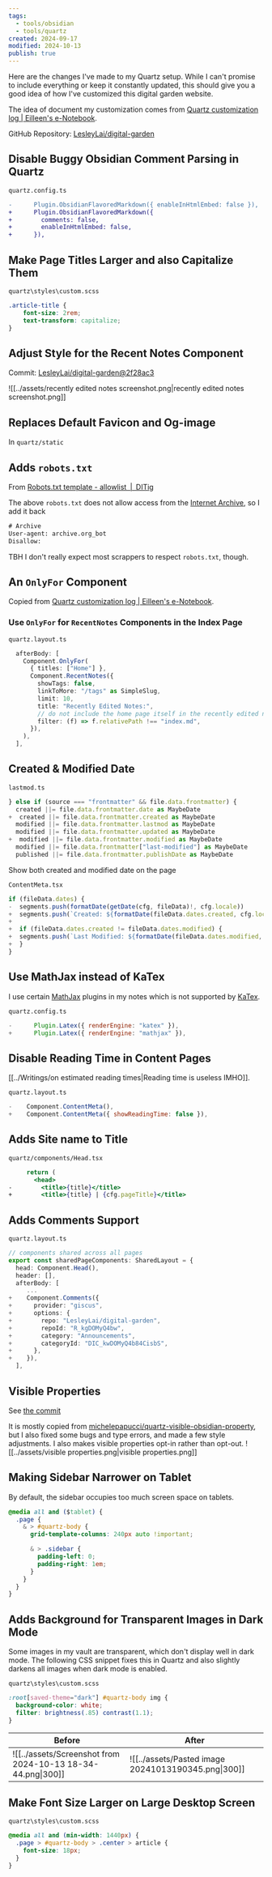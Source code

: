 ```yaml
---
tags:
  - tools/obsidian
  - tools/quartz
created: 2024-09-17
modified: 2024-10-13
publish: true
---
```

Here are the changes I've made to my Quartz setup. While I can't promise to include everything or keep it constantly updated, this should give you a good idea of how I've customized this digital garden website.

The idea of document my customization comes from [Quartz customization log | Eilleen's e-Notebook](https://quartz.eilleeenz.com/Quartz-customization-log).

GitHub Repository: [LesleyLai/digital-garden](https://github.com/LesleyLai/digital-garden)

## Disable Buggy Obsidian Comment Parsing in Quartz
`quartz.config.ts`
```diff
-      Plugin.ObsidianFlavoredMarkdown({ enableInHtmlEmbed: false }),
+      Plugin.ObsidianFlavoredMarkdown({
+        comments: false,
+        enableInHtmlEmbed: false,
+      }),
```

## Make Page Titles Larger and also Capitalize Them
`quartz\styles\custom.scss`
```css
.article-title {
    font-size: 2rem;
    text-transform: capitalize;
}
```

## Adjust Style for the Recent Notes Component
Commit: [LesleyLai/digital-garden@2f28ac3](https://github.com/LesleyLai/digital-garden/commit/2f28ac34871d730950e74c3cabb97231de8f738a)

![[../assets/recently edited notes screenshot.png|recently edited notes screenshot.png]]
## Replaces Default Favicon and Og-image
In `quartz/static`

## Adds `robots.txt`
From [Robots.txt template - allowlist | DITig](https://www.ditig.com/publications/robots-txt-template)

The above `robots.txt` does not allow access from the [Internet Archive](https://archive.org/), so I add it back
```txt
# Archive
User-agent: archive.org_bot
Disallow:
```

TBH I don't really expect most scrappers to respect `robots.txt`, though.

## An `OnlyFor` Component
Copied from [Quartz customization log | Eilleen's e-Notebook](https://quartz.eilleeenz.com/Quartz-customization-log#onlyfor-component-and-in-layout).

### Use `OnlyFor` for `RecentNotes` Components in the Index Page
`quartz.layout.ts`
```ts
  afterBody: [
    Component.OnlyFor(
      { titles: ["Home"] },
      Component.RecentNotes({
        showTags: false,
        linkToMore: "/tags" as SimpleSlug,
        limit: 10,
        title: "Recently Edited Notes:",
        // do not include the home page itself in the recently edited notes
        filter: (f) => f.relativePath !== "index.md",
      }),
    ),
  ],
```
## Created & Modified Date
`lastmod.ts`
```js
} else if (source === "frontmatter" && file.data.frontmatter) {
  created ||= file.data.frontmatter.date as MaybeDate
+  created ||= file.data.frontmatter.created as MaybeDate
  modified ||= file.data.frontmatter.lastmod as MaybeDate
  modified ||= file.data.frontmatter.updated as MaybeDate
+  modified ||= file.data.frontmatter.modified as MaybeDate
  modified ||= file.data.frontmatter["last-modified"] as MaybeDate
  published ||= file.data.frontmatter.publishDate as MaybeDate
```

Show both created and modified date on the page

`ContentMeta.tsx`
```js
if (fileData.dates) {
-  segments.push(formatDate(getDate(cfg, fileData)!, cfg.locale))
+  segments.push(`Created: ${formatDate(fileData.dates.created, cfg.locale)}`)
+
+  if (fileData.dates.created != fileData.dates.modified) {
+  segments.push(`Last Modified: ${formatDate(fileData.dates.modified, cfg.locale)}`)
+  }
}
```

## Use MathJax instead of KaTex
I use certain [MathJax](https://en.wikipedia.org/wiki/MathJax) plugins in my notes which is not supported by [KaTex](https://katex.org/).

`quartz.config.ts`
```js
-      Plugin.Latex({ renderEngine: "katex" }),
+      Plugin.Latex({ renderEngine: "mathjax" }),
```

## Disable Reading Time in Content Pages
[[../Writings/on estimated reading times|Reading time is useless IMHO]].

`quartz.layout.ts`
```js
-    Component.ContentMeta(),
+    Component.ContentMeta({ showReadingTime: false }),
```

## Adds Site name to Title
`quartz/components/Head.tsx`
```jsx
     return (
       <head>
-        <title>{title}</title>
+        <title>{title} | {cfg.pageTitle}</title>
```

## Adds Comments Support
`quartz.layout.ts`
```ts
// components shared across all pages
export const sharedPageComponents: SharedLayout = {
  head: Component.Head(),
  header: [],
  afterBody: [
     ...
+    Component.Comments({
+      provider: "giscus",
+      options: {
+        repo: "LesleyLai/digital-garden",
+        repoId: "R_kgDOMyQ4bw",
+        category: "Announcements",
+        categoryId: "DIC_kwDOMyQ4b84CisbS",
+      },
+    }),
  ],
```

## Visible Properties
See [the commit](https://github.com/LesleyLai/digital-garden/commit/fc2e513565c46b6b0d67a4eaa921a144c6a23f00 "https://github.com/LesleyLai/digital-garden/commit/fc2e513565c46b6b0d67a4eaa921a144c6a23f00")

It is mostly copied from [michelepapucci/quartz-visible-obsidian-property](https://github.com/michelepapucci/quartz-visible-obsidian-property "https://github.com/michelepapucci/quartz-visible-obsidian-property"), but I also fixed some bugs and type errors, and made a few style adjustments. I also makes visible properties opt-in rather than opt-out.
![[../assets/visible properties.png|visible properties.png]]

## Making Sidebar Narrower on Tablet
By default, the sidebar occupies too much screen space on tablets.
```css
@media all and ($tablet) {
  .page {
    & > #quartz-body {
      grid-template-columns: 240px auto !important;

      & > .sidebar {
        padding-left: 0;
        padding-right: 1em;
      }
    }
  }
}
```

## Adds Background for Transparent Images in Dark Mode

Some images in my vault are transparent, which don't display well in dark mode. The following CSS snippet fixes this in Quartz and also slightly darkens all images when dark mode is enabled.

`quartz\styles\custom.scss`
```scss
:root[saved-theme="dark"] #quartz-body img {
  background-color: white;
  filter: brightness(.85) contrast(1.1);
}
```

| Before                                            | After                                     |
| ------------------------------------------------- | ----------------------------------------- |
| ![[../assets/Screenshot from 2024-10-13 18-34-44.png\|300]] | ![[../assets/Pasted image 20241013190345.png\|300]] |
## Make Font Size Larger on Large Desktop Screen
`quartz\styles\custom.scss`
```scss
@media all and (min-width: 1440px) {
  .page > #quartz-body > .center > article {
    font-size: 18px;
  }
}
```